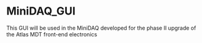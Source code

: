 # MiniDAQ_GUI
This GUI will be used in the MiniDAQ developed for the  phase II upgrade of the Atlas MDT front-end electronics
